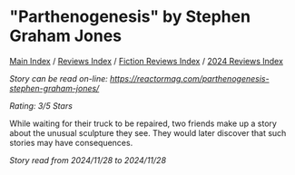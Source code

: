# "Parthenogenesis" by Stephen Graham Jones

[Main Index](../../../README.md) / [Reviews Index](../../README.md) / [Fiction Reviews Index](../README.md) / [2024 Reviews Index](README.md)

*Story can be read on-line: <https://reactormag.com/parthenogenesis-stephen-graham-jones/>*

*Rating: 3/5 Stars*

While waiting for their truck to be repaired, two friends make up a story about the unusual sculpture they see. They would later discover that such stories may have consequences.

*Story read from 2024/11/28 to 2024/11/28*
